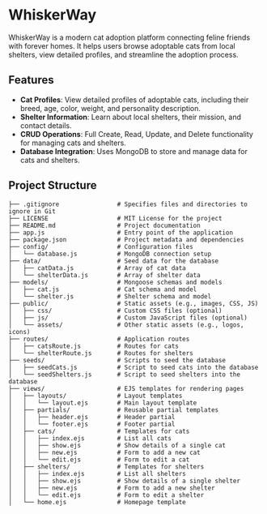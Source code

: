 # WhiskerWay

WhiskerWay is a modern cat adoption platform connecting feline friends with forever homes. It helps users browse adoptable cats from local shelters, view detailed profiles, and streamline the adoption process.

## Features

- **Cat Profiles**: View detailed profiles of adoptable cats, including their breed, age, color, weight, and personality description.
- **Shelter Information**: Learn about local shelters, their mission, and contact details.
- **CRUD Operations**: Full Create, Read, Update, and Delete functionality for managing cats and shelters.
- **Database Integration**: Uses MongoDB to store and manage data for cats and shelters.

## Project Structure

```WhiskerWay/
├── .gitignore                # Specifies files and directories to ignore in Git
├── LICENSE                   # MIT License for the project
├── README.md                 # Project documentation
├── app.js                    # Entry point of the application
├── package.json              # Project metadata and dependencies
├── config/                   # Configuration files
│   └── database.js           # MongoDB connection setup
├── data/                     # Seed data for the database
│   ├── catData.js            # Array of cat data
│   └── shelterData.js        # Array of shelter data
├── models/                   # Mongoose schemas and models
│   ├── cat.js                # Cat schema and model
│   └── shelter.js            # Shelter schema and model
├── public/                   # Static assets (e.g., images, CSS, JS)
│   ├── css/                  # Custom CSS files (optional)
│   ├── js/                   # Custom JavaScript files (optional)
│   └── assets/               # Other static assets (e.g., logos, icons)
├── routes/                   # Application routes
│   ├── catsRoute.js          # Routes for cats
│   └── shelterRoute.js       # Routes for shelters
├── seeds/                    # Scripts to seed the database
│   ├── seedCats.js           # Script to seed cats into the database
│   └── seedShelters.js       # Script to seed shelters into the database
├── views/                    # EJS templates for rendering pages
│   ├── layouts/              # Layout templates
│   │   └── layout.ejs        # Main layout template
│   ├── partials/             # Reusable partial templates
│   │   ├── header.ejs        # Header partial
│   │   └── footer.ejs        # Footer partial
│   ├── cats/                 # Templates for cats
│   │   ├── index.ejs         # List all cats
│   │   ├── show.ejs          # Show details of a single cat
│   │   ├── new.ejs           # Form to add a new cat
│   │   └── edit.ejs          # Form to edit a cat
│   ├── shelters/             # Templates for shelters
│   │   ├── index.ejs         # List all shelters
│   │   ├── show.ejs          # Show details of a single shelter
│   │   ├── new.ejs           # Form to add a new shelter
│   │   └── edit.ejs          # Form to edit a shelter
│   └── home.ejs              # Homepage template



